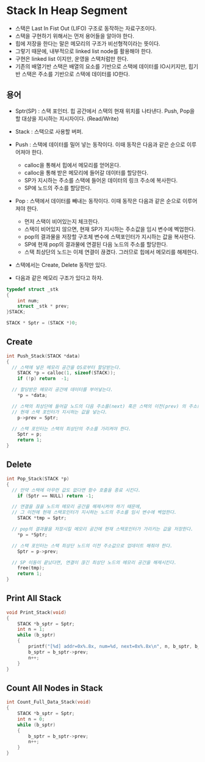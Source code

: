 # Stack In Heap Segment
- 스택은 Last In Fist Out (LIFO) 구조로 동작하는 자료구조이다.
- 스택을 구현하기 위해서는 먼저 용어들을 알아야 한다.
- 힙에 저장을 한다는 말은 메모리의 구조가 비선형적이라는 뜻이다.
- 그렇기 때문에, 내부적으로 linked list node를 활용해야 한다.
- 구현은 linked list 이지만, 운영을 스택처럼만 한다.
- 기존의 배열기반 스택은 배열의 요소를 기반으로 스택에 데이터를 IO시키지만,
힙기반 스택은 주소를 기반으로 스택에 데이터를 IO한다.

## 용어
- Sptr(SP) : 스택 포인터. 힙 공간에서 스택의 현재 위치를 나타낸다. Push, Pop을 할 대상을 지시하는 지시자이다. (Read/Write)
- Stack : 스택으로 사용할 버퍼.


- Push : 스택에 데이터를 밀어 넣는 동작이다. 이때 동작은 다음과 같은 순으로 이루어져야 한다.
  - calloc을 통해서 힙에서 메모리를 얻어온다.
  - calloc을 통해 받은 메모리에 들어갈 데이터를 할당한다.
  - SP가 지시하는 주소를 스택에 들어온 데이터의 링크 주소에 복사한다.
  - SP에 노드의 주소를 할당한다.
- Pop : 스택에서 데이터를 빼내는 동작이다. 이때 동작은 다음과 같은 순으로 이루어져야 한다.
  - 먼저 스택이 비어있는지 체크한다.
  - 스택이 비어있지 않으면, 현재 SP가 지시하는 주소값을 임시 변수에 벡업한다.
  - pop의 결과물을 저장할 구조체 변수에 스택포인터가 지시하는 값을 복사한다.
  - SP에 현재 pop의 결과물에 연결된 다음 노드의 주소를 할당한다.
  - 스택 최상단의 노드는 이제 연결이 끊겼다. 그러므로 힙에서 메모리를 해제한다.

- 스택에서는 Create, Delete 동작만 있다.


- 다음과 같은 메모리 구조가 있다고 하자.
```cpp
typedef struct _stk
{
	int num;
	struct _stk * prev;
}STACK;

STACK * Sptr = (STACK *)0;
```


## Create
```cpp
int Push_Stack(STACK *data)
{
  // 스택에 넣은 메모리 공간을 OS로부터 할당받는다.
	STACK *p = calloc(1, sizeof(STACK));
	if (!p) return  -1;

  // 할당받은 메모리 공간에 데이터를 부어넣는다.
	*p = *data;

  // 스택의 최상단에 들어갈 노드의 다음 주소를(next) 혹은 스택의 이전(prev) 의 주소로
  // 현재 스택 포인터가 지시하는 값을 넣는다.
	p->prev = Sptr;

  // 스택 포인터는 스택의 최상단의 주소를 가리켜야 한다.
	Sptr = p;
	return 1;
}
```


## Delete
```cpp
int Pop_Stack(STACK *p)
{
  // 만약 스택에 아무런 값도 없다면 함수 호출을 종료 시킨다.
	if (Sptr == NULL) return -1;

  // 연결을 끊을 노드의 메모리 공간을 해제시켜야 하기 때문에,
  // 그 이전에 현재 스택포인터가 지시하는 노드의 주소를 임시 변수에 벡업한다.
	STACK *tmp = Sptr;

  // pop의 결과물을 저장시킬 메모리 공간에 현재 스택포인터가 가리키는 값을 저장한다.
	*p = *Sptr;

  // 스택 포인터는 스택 최상단 노드의 이전 주소값으로 업데이트 해줘야 한다.
	Sptr = p->prev;

  // SP 이동이 끝났다면, 연결이 끊긴 최상단 노드의 메모리 공간을 해제시킨다.
	free(tmp);
	return 1;
}
```

## Print All Stack
```cpp
void Print_Stack(void)
{
	STACK *b_sptr = Sptr;
	int n = 1;
	while (b_sptr)
	{
		printf("[%d] addr=0x%.8x, num=%d, next=0x%.8x\n", n, b_sptr, b_sptr->num, b_sptr->prev);
		b_sptr = b_sptr->prev;
		n++;
	}
}

```


## Count All Nodes in Stack
```cpp
int Count_Full_Data_Stack(void)
{
	STACK *b_sptr = Sptr;
	int n = 0;
	while (b_sptr)
	{
		b_sptr = b_sptr->prev;
		n++;
	}
}

```
